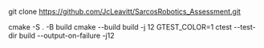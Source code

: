 git clone https://github.com/JcLeavitt/SarcosRobotics_Assessment.git

cmake -S . -B build
cmake --build build -j 12
GTEST_COLOR=1 ctest --test-dir build --output-on-failure -j12